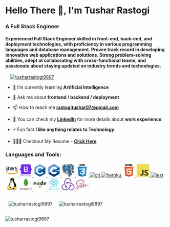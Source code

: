 <h1 align="left">Hello There 👋, I'm Tushar Rastogi</h1>
<h3 align="left">A Full Stack Engineer</h3>
<h4 align="left">Experienced Full Stack Engineer skilled in front-end, back-end, and deployment technologies, with proficiency in various programming languages and database management. Proven track record in developing innovative web applications and solutions. Strong problem-solving abilities, adept at collaborating with cross-functional teams, and passionate about staying updated on industry trends and technologies.</h3>

<p align="left" style="margin: 15px;">
    <a href="https://github.com/ryo-ma/github-profile-trophy">
        <img src="https://github-profile-trophy.vercel.app/?username=tusharrastogi9897&theme=dark" alt="tusharrastogi9897" />
    </a>
</p>

- 🌱 I’m currently learning **Artificial Intelligence**

- 💬 Ask me about **frontend / backend / deployment**

- 📫 How to reach me **rastogitushar07@gmail.com**

- 📄 You can check my <a href="https://www.linkedin.com/in/tushar-rastogi-a142611b4/">**LinkedIn**</a> for more details about **work experience**.

- ⚡ Fun fact **I like anything relates to Technology**

- 👨🏻‍💻 Checkout My Resume - <a href="https://drive.google.com/file/d/1hZSWzpP8kW0N5b4qgBUlgIHgNml3FdKt/view?usp=drive_link" target="_blank">**Click Here**</a>


<h3 align="left" style="margin-bottom: 20px;">Languages and Tools:</h3>
<p align="left" style="margin-bottom: 20px;"> 
    <a href="https://aws.amazon.com" target="_blank">
        <img src="https://raw.githubusercontent.com/devicons/devicon/master/icons/amazonwebservices/amazonwebservices-original-wordmark.svg" alt="aws" width="40" height="40"/>
    </a>
    <a href="https://getbootstrap.com" target="_blank">
        <img src="https://raw.githubusercontent.com/devicons/devicon/master/icons/bootstrap/bootstrap-plain-wordmark.svg" alt="bootstrap" width="40" height="40"/> </a>
    <a href="https://www.cprogramming.com/" target="_blank">
        <img src="https://raw.githubusercontent.com/devicons/devicon/master/icons/c/c-original.svg" alt="c" width="40" height="40"/>
    </a>
    <a href="https://www.w3schools.com/cpp/" target="_blank">
        <img src="https://raw.githubusercontent.com/devicons/devicon/master/icons/cplusplus/cplusplus-original.svg" alt="cplusplus" width="40" height="40"/>
    </a>
    <a href="https://www.postgresql.org" target="_blank">
        <img src="https://raw.githubusercontent.com/devicons/devicon/master/icons/postgresql/postgresql-original.svg" alt="postgresql" width="40" height="40"/>
    </a>
    <a href="https://www.w3schools.com/css/" target="_blank">
        <img src="https://raw.githubusercontent.com/devicons/devicon/master/icons/css3/css3-original-wordmark.svg" alt="css3" width="40" height="40"/>
    </a>
    <a href="https://git-scm.com/" target="_blank">
        <img src="https://www.vectorlogo.zone/logos/git-scm/git-scm-icon.svg" alt="git" width="40" height="40"/> </a> <a href="https://heroku.com" target="_blank"> <img src="https://www.vectorlogo.zone/logos/heroku/heroku-icon.svg" alt="heroku" width="40" height="40"/>
    </a>
    <a href="https://www.w3.org/html/" target="_blank"> 
        <img src="https://raw.githubusercontent.com/devicons/devicon/master/icons/html5/html5-original-wordmark.svg" alt="html5" width="40" height="40"/>
    </a>
    <a href="https://developer.mozilla.org/en-US/docs/Web/JavaScript" target="_blank"> 
        <img src="https://raw.githubusercontent.com/devicons/devicon/master/icons/javascript/javascript-original.svg" alt="javascript" width="40" height="40"/>
    </a>
    <a href="https://jestjs.io" target="_blank">
        <img src="https://www.vectorlogo.zone/logos/jestjsio/jestjsio-icon.svg" alt="jest" width="40" height="40"/> 
    </a>
    <a href="https://www.linux.org/" target="_blank">
        <img src="https://raw.githubusercontent.com/devicons/devicon/master/icons/linux/linux-original.svg" alt="linux" width="40" height="40"/>
    </a>
    <a href="https://www.mongodb.com/" target="_blank"> 
        <img src="https://raw.githubusercontent.com/devicons/devicon/master/icons/mongodb/mongodb-original-wordmark.svg" alt="mongodb" width="40" height="40"/> 
    </a>
    <a href="https://nodejs.org" target="_blank">
        <img src="https://raw.githubusercontent.com/devicons/devicon/master/icons/nodejs/nodejs-original-wordmark.svg" alt="nodejs" width="40" height="40"/> 
    </a>
    <a href="https://reactjs.org/" target="_blank">
        <img src="https://raw.githubusercontent.com/devicons/devicon/master/icons/react/react-original-wordmark.svg" alt="react" width="40" height="40"/>
    </a>
    <a href="https://redux.js.org" target="_blank">
        <img src="https://raw.githubusercontent.com/devicons/devicon/master/icons/redux/redux-original.svg" alt="redux" width="40" height="40"/> 
    </a>
    <a href="https://sass-lang.com" target="_blank"> 
    <img src="https://raw.githubusercontent.com/devicons/devicon/master/icons/sass/sass-original.svg" alt="sass" width="40" height="40"/> </a> 
</p>
<div style="display: flex; flex-direction: row; margin-bottom: 20px;">
    <img align="left" style="margin: 10px;" src="https://github-readme-stats.vercel.app/api/top-langs?username=tusharrastogi9897&show_icons=true&locale=en&layout=compact&theme=dark" alt="tusharrastogi9897" />
    <img align="center" style="margin: 10px;" src="https://github-readme-stats.vercel.app/api?username=tusharrastogi9897&&include_all_commits=true&count_private=true&show_icons=true&locale=en&theme=dark" alt="tusharrastogi9897" />
</div>

<div align="left">
    <img src="https://github-readme-streak-stats.herokuapp.com/?user=tusharrastogi9897&theme=dark" alt="tusharrastogi9897" />
</div>
